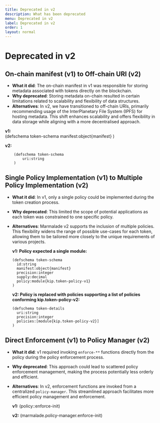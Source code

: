 ```yaml
---
title: Deprecated in v2
description: What has been deprecated
menu: Deprecated in v2
label: Deprecated in v2
order: 1
layout: normal
---
```


# Deprecated in v2

## On-chain manifest (v1) to Off-chain URI (v2)

- **What it did**: The on-chain manifest in v1 was responsible for storing
  metadata associated with tokens directly on the blockchain.
- **Why deprecated**: Storing metadata on-chain resulted in certain limitations
  related to scalability and flexibility of data structures.
- **Alternatives**: In v2, we have transitioned to off-chain URIs, primarily
  recommending usage of the InterPlanetary File System (IPFS) for hosting
  metadata. This shift enhances scalability and offers flexibility in data
  storage while aligning with a more decentralised approach.

**v1:**  
 (defschema token-schema manifest:object{manifest} )

**v2:**

    	(defschema token-schema
    		uri:string
    	)

## Single Policy Implementation (v1) to Multiple Policy Implementation (v2)

- **What it did**: In v1, only a single policy could be implemented during the
  token creation process.
- **Why deprecated**: This limited the scope of potential applications as each
  token was constrained to one specific policy.
- **Alternatives**: Marmalade v2 supports the inclusion of multiple policies.
  This flexibility widens the range of possible use-cases for each token,
  allowing them to be tailored more closely to the unique requirements of
  various projects.

  **v1: Policy expected a single module:**

      (defschema token-schema
      	id:string
      	manifest:object{manifest}
      	precision:integer
      	supply:decimal
      	policy:module{kip.token-policy-v1}
      )

  **v2: Policy is replaced with policies supporting a list of policies
  conforming kip.token-policy-v2:**

      (defschema token-details
      	uri:string
      	precision:integer
      	policies:[module{kip.token-policy-v2}]
      )

## Direct Enforcement (v1) to Policy Manager (v2)

- **What it did**: v1 required invoking `enforce-**` functions directly from the
  policy during the policy enforcement process.

- **Why deprecated**: This approach could lead to scattered policy enforcement
  management, making the process potentially less orderly and efficient.

- **Alternatives**: In v2, enforcement functions are invoked from a centralized
  `policy-manager`. This streamlined approach facilitates more efficient policy
  management and enforcement.

  **v1:** (policy::enforce-init)

  **v2:** (marmalade.policy-manager.enforce-init)
